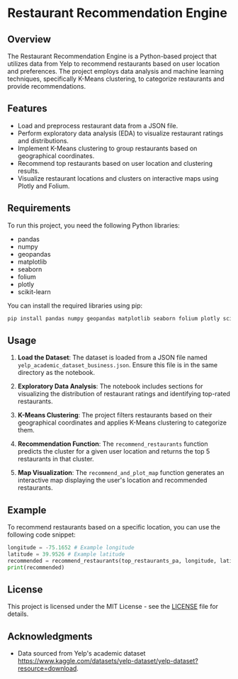 # Restaurant Recommendation Engine

## Overview
The Restaurant Recommendation Engine is a Python-based project that utilizes data from Yelp to recommend restaurants based on user location and preferences. The project employs data analysis and machine learning techniques, specifically K-Means clustering, to categorize restaurants and provide recommendations.

## Features
- Load and preprocess restaurant data from a JSON file.
- Perform exploratory data analysis (EDA) to visualize restaurant ratings and distributions.
- Implement K-Means clustering to group restaurants based on geographical coordinates.
- Recommend top restaurants based on user location and clustering results.
- Visualize restaurant locations and clusters on interactive maps using Plotly and Folium.

## Requirements
To run this project, you need the following Python libraries:
- pandas
- numpy
- geopandas
- matplotlib
- seaborn
- folium
- plotly
- scikit-learn

You can install the required libraries using pip:

```bash
pip install pandas numpy geopandas matplotlib seaborn folium plotly scikit-learn
```

## Usage
1. **Load the Dataset**: The dataset is loaded from a JSON file named `yelp_academic_dataset_business.json`. Ensure this file is in the same directory as the notebook.

2. **Exploratory Data Analysis**: The notebook includes sections for visualizing the distribution of restaurant ratings and identifying top-rated restaurants.

3. **K-Means Clustering**: The project filters restaurants based on their geographical coordinates and applies K-Means clustering to categorize them.

4. **Recommendation Function**: The `recommend_restaurants` function predicts the cluster for a given user location and returns the top 5 restaurants in that cluster.

5. **Map Visualization**: The `recommend_and_plot_map` function generates an interactive map displaying the user's location and recommended restaurants.

## Example
To recommend restaurants based on a specific location, you can use the following code snippet:

```python
longitude = -75.1652 # Example longitude
latitude = 39.9526 # Example latitude
recommended = recommend_restaurants(top_restaurants_pa, longitude, latitude, kmeans)
print(recommended)
```


## License
This project is licensed under the MIT License - see the [LICENSE](LICENSE) file for details.

## Acknowledgments
- Data sourced from Yelp's academic dataset https://www.kaggle.com/datasets/yelp-dataset/yelp-dataset?resource=download.